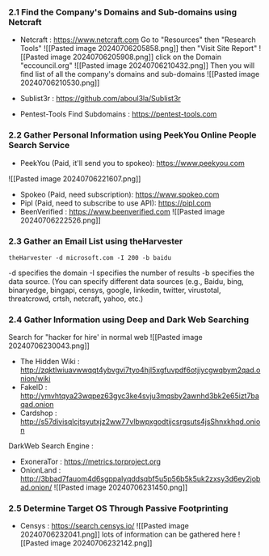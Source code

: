 ### 2.1 Find the Company's Domains and Sub-domains using Netcraft

- Netcraft : https://www.netcraft.com 
Go to "Resources" then "Research Tools"
![[Pasted image 20240706205858.png]]
then "Visit Site Report"
![[Pasted image 20240706205908.png]]
click on the Domain "eccouncil.org"
![[Pasted image 20240706210432.png]]
Then you will find list of all the company's domains and sub-domains
![[Pasted image 20240706210530.png]]

- Sublist3r : https://github.com/aboul3la/Sublist3r
- Pentest-Tools Find Subdomains : https://pentest-tools.com

### 2.2 Gather Personal Information using PeekYou Online People Search Service

- PeekYou (Paid, it'll send you to spokeo): https://www.peekyou.com 

![[Pasted image 20240706221607.png]]
- Spokeo (Paid, need subscription): https://www.spokeo.com
- Pipl (Paid, need to subscribe to use API): https://pipl.com
- BeenVerified : https://www.beenverified.com
![[Pasted image 20240706222526.png]] 

### 2.3 Gather an Email List using theHarvester

```
theHarvester -d microsoft.com -I 200 -b baidu
```

-d specifies the domain 
-I specifies the number of results 
-b specifies the data source. (You can specify different
data sources (e.g., Baidu, bing, binaryedge, bingapi, censys, google, linkedin, twitter, virustotal, threatcrowd, crtsh, netcraft, yahoo, etc.)

### 2.4 Gather Information using Deep and Dark Web Searching

Search for "hacker for hire' in normal web
![[Pasted image 20240706230043.png]]


- The Hidden Wiki : http://zqktlwiuavwwqqt4ybvgvi7tyo4hjl5xgfuvpdf6otjiycgwqbym2qad.onion/wiki
- FakelD : http://ymvhtqya23wqpez63gyc3ke4svju3mqsby2awnhd3bk2e65izt7baqad.onion
- Cardshop : http://s57divisqlcjtsyutxjz2ww77vlbwpxgodtijcsrgsuts4jsShnxkhqd.onion

DarkWeb Search Engine :
- ExoneraTor : https://metrics.torproject.org
- OnionLand : http://3bbad7fauom4d6sgppalyqddsqbf5u5p56b5k5uk2zxsy3d6ey2jobad.onion/
![[Pasted image 20240706231450.png]]
### 2.5 Determine Target OS Through Passive Footprinting

- Censys : https://search.censys.io/
![[Pasted image 20240706232041.png]]
lots of information can be gathered here
![[Pasted image 20240706232142.png]]

